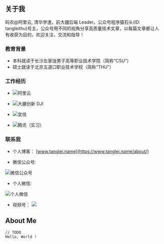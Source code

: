 ## 关于我

码农@阿里云, 清华学渣，前大疆后端 Leader。公众号程序猿石头(ID: tangleithu)号主，公众号用不同的视角分享高质量技术文章，以每篇文章都让人有收获为目的，欢迎关注，交流和指导！

### 教育背景

- 本科就读于长沙左家垅男子高等职业技术学院（简称“CSU”）
- 硕士就读于北京五道口职业技术学校（简称“THU”）

### 工作经历

- ![阿里云](https://imgkr.cn-bj.ufileos.com/47807ee4-0e5e-4d04-b767-ab68892b9329.png)

- ![大疆创新 DJI](https://imgkr.cn-bj.ufileos.com/9d2bbd06-4e2d-4f64-a86c-1f6f65399703.png)

- ![宜信](https://imgkr.cn-bj.ufileos.com/19c3c48f-d7ba-47e6-8a62-d2f277582553.png)
- ![腾讯（实习）](https://imgkr.cn-bj.ufileos.com/033a7b93-9272-4fa0-b2e4-d00500e06af2.png)



### 联系我

- 个人博客： [www.tanglei.name](https://www.tanglei.name/about/)

- 微信公众号: 

![微信公众号](https://imgkr.cn-bj.ufileos.com/a4383be5-1d0a-4b1c-99ac-ccdb3e4faa4d.jpg)

- 个人微信: 

![个人微信](https://imgkr.cn-bj.ufileos.com/eee8baf5-f39c-4c5b-a968-88b0367342db.png)

- 视频号：
![](https://imgkr.cn-bj.ufileos.com/d8abc137-d6f2-47a9-b4df-636564047bb0.jpg)


## About Me

```
// TODO
Hello, World !
```
